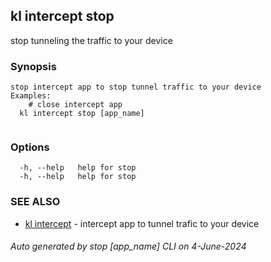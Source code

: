 ## kl intercept stop

stop tunneling the traffic to your device

### Synopsis

```
stop intercept app to stop tunnel traffic to your device
Examples:
	# close intercept app
  kl intercept stop [app_name]
	
```

### Options

```
  -h, --help   help for stop
  -h, --help   help for stop
```

### SEE ALSO

* [kl intercept](kl_intercept.md)  - intercept app to tunnel trafic to your device

###### Auto generated by stop [app_name] CLI on 4-June-2024
